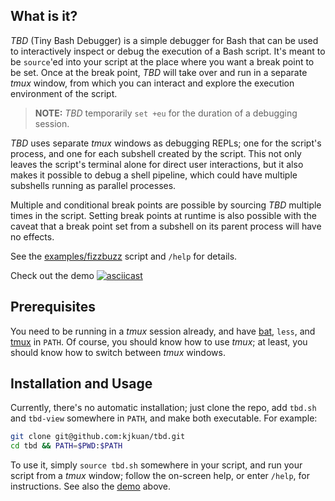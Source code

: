 ## What is it?
_TBD_ (Tiny Bash Debugger) is a simple debugger for Bash that can be used to
interactively inspect or debug the execution of a Bash script. It's meant to be
`source`'ed into your script at the place where you want a break point to be set.
Once at the break point, _TBD_ will take over and run in a separate _tmux_ window,
from which you can interact and explore the execution environment of the script.

> **NOTE:** _TBD_ temporarily `set +eu` for the duration of a debugging session.

_TBD_ uses separate _tmux_ windows as debugging REPLs; one for the script's
process, and one for each subshell created by the script. This not only leaves
the script's terminal alone for direct user interactions, but it also makes it
possible to debug a shell pipeline, which could have multiple subshells running
as parallel processes.

Multiple and conditional break points are possible by sourcing _TBD_ multiple
times in the script. Setting break points at runtime is also possible with the
caveat that a break point set from a subshell on its parent process will have no
effects.

See the [examples/fizzbuzz](examples/fizzbuzz) script and `/help` for details.

Check out the demo [![asciicast](https://asciinema.org/a/btQpdrIcFKJuqgsARFvp7LEXY.svg)](https://asciinema.org/a/btQpdrIcFKJuqgsARFvp7LEXY)


## Prerequisites
You need to be running in a _tmux_ session already, and have [bat], `less`,
and [tmux] in `PATH`. Of course, you should know how to use _tmux_; at least,
you should know how to switch between _tmux_ windows.

[bat]: https://github.com/sharkdp/bat
[tmux]: https://github.com/tmux/tmux


## Installation and Usage
Currently, there's no automatic installation; just clone the repo, add `tbd.sh` and `tbd-view`
somewhere in `PATH`, and make both executable. For example:

```bash
git clone git@github.com:kjkuan/tbd.git
cd tbd && PATH=$PWD:$PATH
```

To use it, simply `source tbd.sh` somewhere in your script, and run your script from
a _tmux_ window; follow the on-screen help, or enter `/help`, for instructions.
See also the [demo] above.

[demo]: https://asciinema.org/a/btQpdrIcFKJuqgsARFvp7LEXY
